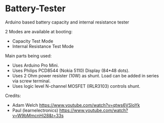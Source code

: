 # Battery-Tester
Arduino based battery capacity and internal resistance tester

2 Modes are available at booting:
   - Capacity Test Mode
   - Internal Resistance Test Mode

Main parts being used:
   -  Uses Arduino Pro Mini.
   -  Uses Philips PCD8544 (Nokia 5110) Display (84*48 dots).
   -  Uses 2 Ohm power resister (10W) as shunt. Load can be added in series via screw terminal.
   -  Uses logic level N-channel MOSFET (IRLR3103) controls shunt.
 
 Credits:
   - Adam Welch              https://www.youtube.com/watch?v=qtws6VSIoYk
   - Paul (learnelectronics) https://www.youtube.com/watch?v=W9bMmcnHi28&t=33s
